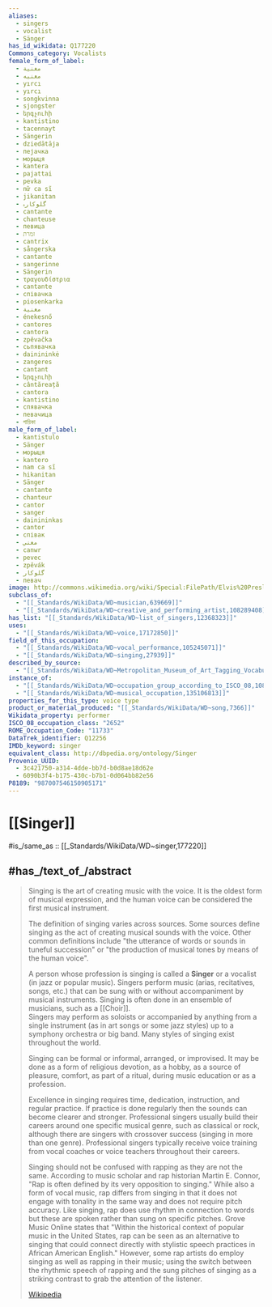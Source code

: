 ```yaml
---
aliases:
  - singers
  - vocalist
  - Sänger
has_id_wikidata: Q177220
Commons_category: Vocalists
female_form_of_label:
  - مغنية
  - مغنيه
  - yırcı
  - yırcı
  - songkvinna
  - sjongster
  - երգչուհի
  - kantistino
  - tacennayt
  - Sängerin
  - dziedātāja
  - пејачка
  - морыця
  - kantera
  - pajattai
  - pevka
  - nữ ca sĩ
  - jikanitan
  - گلوکارہ
  - cantante
  - chanteuse
  - певица
  - זמרת
  - cantrix
  - sångerska
  - cantante
  - sangerinne
  - Sängerin
  - τραγουδίστρια
  - cantante
  - співачка
  - piosenkarka
  - مغنية
  - énekesnő
  - cantores
  - cantora
  - zpěvačka
  - сьпявачка
  - dainininkė
  - zangeres
  - cantant
  - երգչուհի
  - cântăreață
  - cantora
  - kantistino
  - спявачка
  - певачица
  - গায়িকা
male_form_of_label:
  - kantistulo
  - Sänger
  - морыця
  - kantero
  - nam ca sĩ
  - hikanitan
  - Sänger
  - cantante
  - chanteur
  - cantor
  - sanger
  - dainininkas
  - cantor
  - співак
  - مغني
  - canwr
  - pevec
  - zpěvák
  - گلوکار
  - певач
image: http://commons.wikimedia.org/wiki/Special:FilePath/Elvis%20Presley%20-%20TV%20Radio%20Mirror%2C%20September%201956%2001%20%28cropped%29.jpg
subclass_of:
  - "[[_Standards/WikiData/WD~musician,639669]]"
  - "[[_Standards/WikiData/WD~creative_and_performing_artist,108289408]]"
has_list: "[[_Standards/WikiData/WD~list_of_singers,12368323]]"
uses:
  - "[[_Standards/WikiData/WD~voice,17172850]]"
field_of_this_occupation:
  - "[[_Standards/WikiData/WD~vocal_performance,105245071]]"
  - "[[_Standards/WikiData/WD~singing,27939]]"
described_by_source:
  - "[[_Standards/WikiData/WD~Metropolitan_Museum_of_Art_Tagging_Vocabulary,106727050]]"
instance_of:
  - "[[_Standards/WikiData/WD~occupation_group_according_to_ISCO_08,108300140]]"
  - "[[_Standards/WikiData/WD~musical_occupation,135106813]]"
properties_for_this_type: voice type
product_or_material_produced: "[[_Standards/WikiData/WD~song,7366]]"
Wikidata_property: performer
ISCO_08_occupation_class: "2652"
ROME_Occupation_Code: "11733"
DataTrek_identifier: Q12256
IMDb_keyword: singer
equivalent_class: http://dbpedia.org/ontology/Singer
Provenio_UUID:
  - 3c421750-a314-4dde-bb7d-b0d8ae18d62e
  - 6090b3f4-b175-430c-b7b1-0d064bb82e56
P8189: "987007546150905171"
---
```

# [[Singer]] 

#is_/same_as :: [[_Standards/WikiData/WD~singer,177220]] 

## #has_/text_of_/abstract 

> Singing is the art of creating music with the voice. 
> It is the oldest form of musical expression, 
> and the human voice can be considered the first musical instrument. 
> 
> The definition of singing varies across sources. 
> Some sources define singing as the act of creating musical sounds with the voice. 
> Other common definitions include "the utterance of words or sounds in tuneful succession" 
> or "the production of musical tones by means of the human voice".
>
> A person whose profession is singing is called a **Singer** 
> or a vocalist (in jazz or popular music). 
> Singers perform music (arias, recitatives, songs, etc.) 
> that can be sung with or without accompaniment by musical instruments. 
> Singing is often done in an ensemble of musicians, such as a [[Choir]].  
> Singers may perform as soloists or accompanied by anything from a single instrument 
> (as in art songs or some jazz styles) up to a symphony orchestra or big band. 
> Many styles of singing exist throughout the world.
>
> Singing can be formal or informal, arranged, or improvised. 
> It may be done as a form of religious devotion, as a hobby, as a source of pleasure, 
> comfort, as part of a ritual, during music education or as a profession. 
> 
> Excellence in singing requires time, dedication, instruction, and regular practice. 
> If practice is done regularly then the sounds can become clearer and stronger. 
> Professional singers usually build their careers around one specific musical genre, 
> such as classical or rock, although there are singers with crossover success 
> (singing in more than one genre). 
> Professional singers typically receive voice training from vocal coaches or voice teachers 
> throughout their careers.
>
> Singing should not be confused with rapping as they are not the same. 
> According to music scholar and rap historian Martin E. Connor, 
> "Rap is often defined by its very opposition to singing." 
> While also a form of vocal music, rap differs from singing in that 
> it does not engage with tonality in the same way and does not require pitch accuracy. 
> Like singing, rap does use rhythm in connection to words 
> but these are spoken rather than sung on specific pitches. 
> Grove Music Online states that 
> "Within the historical context of popular music in the United States, 
> rap can be seen as an alternative to singing 
> that could connect directly with stylistic speech practices in African American English." 
> However, some rap artists do employ singing as well as rapping in their music; 
> using the switch between the rhythmic speech of rapping 
> and the sung pitches of singing as a striking contrast to grab the attention of the listener.
>
> [Wikipedia](https://en.wikipedia.org/wiki/Singing) 

